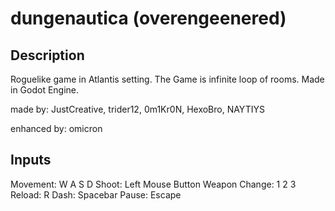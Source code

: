 ﻿# dungenautica (overengeenered)

## Description

Roguelike game in Atlantis setting.
The Game is infinite loop of rooms.
Made in Godot Engine.

made by: JustCreative, trider12, 0m1Kr0N, HexoBro, NAYTIYS

enhanced by: omicron

## Inputs

Movement: W A S D
Shoot: Left Mouse Button
Weapon Change: 1 2 3
Reload: R
Dash: Spacebar
Pause: Escape